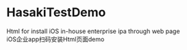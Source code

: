 # HasakiTestDemo
Html for install iOS in-house enterprise ipa through web page<br>
iOS企业app扫码安装Html页面demo
